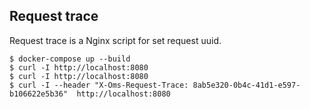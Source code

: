 ## Request trace

Request trace is a Nginx script for set request uuid.

```
$ docker-compose up --build
$ curl -I http://localhost:8080
$ curl -I http://localhost:8080
$ curl -I --header "X-Oms-Request-Trace: 8ab5e320-0b4c-41d1-e597-b106622e5b36"  http://localhost:8080
```
